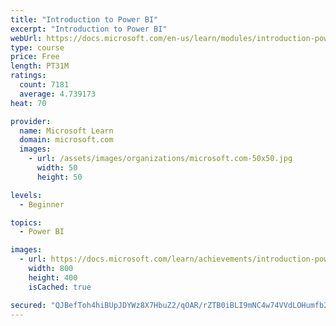```yaml
---
title: "Introduction to Power BI"
excerpt: "Introduction to Power BI"
webUrl: https://docs.microsoft.com/en-us/learn/modules/introduction-power-bi/
type: course
price: Free
length: PT31M
ratings:
  count: 7181
  average: 4.739173
heat: 70

provider:
  name: Microsoft Learn
  domain: microsoft.com
  images:
    - url: /assets/images/organizations/microsoft.com-50x50.jpg
      width: 50
      height: 50

levels:
  - Beginner

topics:
  - Power BI

images:
  - url: https://docs.microsoft.com/learn/achievements/introduction-power-bi-social.png
    width: 800
    height: 400
    isCached: true

secured: "QJBefToh4hiBUpJDYWz8X7HbuZ2/qOAR/rZTB0iBLI9mNC4w74VVdLOHumfb2tzXTwOiFInpfxp1sCFruwRM/qR6oJg6T2vK4HJWdKyVmf6LBFFWT2nO04xcdN94igixXnF8Hf0EWzWZVco+qqr6+Kcye5N2HhViyTIAJXmTRkJiS20pCzHhzNB7pu3y1D+FZlKAal7Sb8lcpRO0xA0dX1MaVVU1zttR4SMZkIExcBJlS08aigQIOvy+G6dFCATT+4QyCZijTnYO4cdmqsBzkXF9H8HC4Nwe/XA1m34a5H6yg+XI8QDfJ+8zknvftPnq+YFvRilC7nT0dzqNq9ClAyfs+Ow7SWXgu9lbXTcfYY5eO60EuWY0K3YHf/qw01S8ApAiMIDWQY5NYumknEELg/2doWytEAJaxJFC7iMwdd4=;4yraXRgVdrSRURQbc3FyxQ=="
---
```


